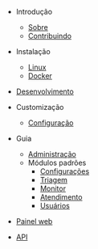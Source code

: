 - Introdução
  - [Sobre](/2.1/README.md)
  - [Contribuindo](/2.1/contributing.md)

- Instalação
  - [Linux](/2.1/install-linux.md)
  - [Docker](/2.1/install-docker.md)

- [Desenvolvimento](/2.1/development.md)

- Customização
  - [Configuração](/2.1/configuration.md)

- Guia
  - [Administração](/2.1/administration.md)
  - Módulos padrões
    - [Configurações](/2.1/module-settings.md)
    - [Triagem](/2.1/module-triage.md)
    - [Monitor](/2.1/module-monitor.md)
    - [Atendimento](/2.1/module-attendance.md)
    - [Usuários](/2.1/module-users.md)

- [Painel web](/2.1/painel-web.md)

- [API](/2.1/api.md)
